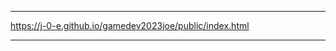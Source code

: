 ________________________________________________________
https://j-0-e.github.io/gamedev2023joe/public/index.html
________________________________________________________
